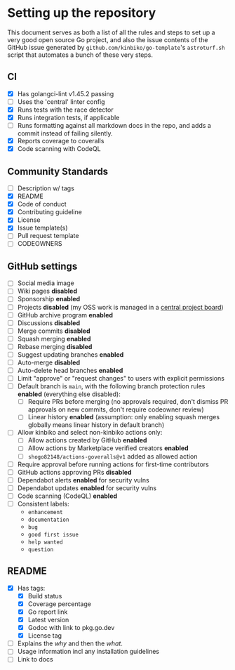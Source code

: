 # Setting up the repository

This document serves as both a list of all the rules and steps to set up a very good open source Go project, and also the issue contents of the GitHub issue generated by `github.com/kinbiko/go-template`'s `astroturf.sh` script that automates a bunch of these very steps.

## CI

- [x] Has golangci-lint v1.45.2 passing
- [ ] Uses the 'central' linter config
- [x] Runs tests with the race detector
- [x] Runs integration tests, if applicable
- [ ] Runs formatting against all markdown docs in the repo, and adds a commit instead of failing silently.
- [x] Reports coverage to coveralls
- [x] Code scanning with CodeQL

## Community Standards

- [ ] Description w/ tags
- [x] README
- [x] Code of conduct
- [x] Contributing guideline
- [x] License
- [x] Issue template(s)
- [ ] Pull request template
- [ ] CODEOWNERS

## GitHub settings

- [ ] Social media image
- [ ] Wiki pages **disabled**
- [ ] Sponsorship **enabled**
- [ ] Projects **disabled** (my OSS work is managed in a [central project board](https://github.com/users/kinbiko/projects/8))
- [ ] GitHub archive program **enabled**
- [ ] Discussions **disabled**
- [ ] Merge commits **disabled**
- [ ] Squash merging **enabled**
- [ ] Rebase merging **disabled**
- [ ] Suggest updating branches **enabled**
- [ ] Auto-merge **disabled**
- [ ] Auto-delete head branches **enabled**
- [ ] Limit "approve" or "request changes" to users with explicit permissions
- [ ] Default branch is `main`, with the following branch protection rules **enabled** (everything else disabled):
  - [ ] Require PRs before merging (no approvals required, don't dismiss PR approvals on new commits, don't require codeowner review)
  - [ ] Linear history **enabled** (assumption: only enabling squash merges globally means linear history in default branch)
- [ ] Allow kinbiko and select non-kinbiko actions only:
  - [ ] Allow actions created by GitHub **enabled**
  - [ ] Allow actions by Marketplace verified creators **enabled**
  - [ ] `shogo82148/actions-goveralls@v1` added as allowed action
- [ ] Require approval before running actions for first-time contributors
- [ ] GitHub actions approving PRs **disabled**
- [ ] Dependabot alerts **enabled** for security vulns
- [ ] Dependabot updates **enabled** for security vulns
- [ ] Code scanning (CodeQL) **enabled**
- [ ] Consistent labels:
  - `enhancement`
  - `documentation`
  - `bug`
  - `good first issue`
  - `help wanted`
  - `question`

## README

- [x] Has tags:
  - [x] Build status
  - [x] Coverage percentage
  - [x] Go report link
  - [x] Latest version
  - [x] Godoc with link to pkg.go.dev
  - [x] License tag
- [ ] Explains the _why_ and then the _what_.
- [ ] Usage information incl any installation guidelines
- [ ] Link to docs

